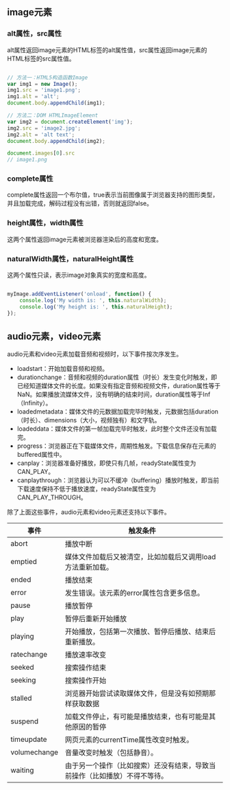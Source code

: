 <!-- ---
title: HTML网页元素
category: htmlapi
layout: page
date: 2014-07-08
modifiedOn: 2014-07-08
--- -->

## image元素

### alt属性，src属性

alt属性返回image元素的HTML标签的alt属性值，src属性返回image元素的HTML标签的src属性值。

```javascript

// 方法一：HTML5构造函数Image
var img1 = new Image(); 
img1.src = 'image1.png';
img1.alt = 'alt';
document.body.appendChild(img1);

// 方法二：DOM HTMLImageElement
var img2 = document.createElement('img'); 
img2.src = 'image2.jpg';
img2.alt = 'alt text';
document.body.appendChild(img2);

document.images[0].src
// image1.png

```

### complete属性

complete属性返回一个布尔值，true表示当前图像属于浏览器支持的图形类型，并且加载完成，解码过程没有出错，否则就返回false。

### height属性，width属性

这两个属性返回image元素被浏览器渲染后的高度和宽度。

### naturalWidth属性，naturalHeight属性

这两个属性只读，表示image对象真实的宽度和高度。

```javascript

myImage.addEventListener('onload', function() {
	console.log('My width is: ', this.naturalWidth);
	console.log('My height is: ', this.naturalHeight);
});

```

## audio元素，video元素

audio元素和video元素加载音频和视频时，以下事件按次序发生。

- loadstart：开始加载音频和视频。
- durationchange：音频和视频的duration属性（时长）发生变化时触发，即已经知道媒体文件的长度。如果没有指定音频和视频文件，duration属性等于NaN。如果播放流媒体文件，没有明确的结束时间，duration属性等于Inf（Infinity）。
- loadedmetadata：媒体文件的元数据加载完毕时触发，元数据包括duration（时长）、dimensions（大小，视频独有）和文字轨。
- loadeddata：媒体文件的第一帧加载完毕时触发，此时整个文件还没有加载完。
- progress：浏览器正在下载媒体文件，周期性触发。下载信息保存在元素的buffered属性中。
- canplay：浏览器准备好播放，即使只有几帧，readyState属性变为CAN_PLAY。
- canplaythrough：浏览器认为可以不缓冲（buffering）播放时触发，即当前下载速度保持不低于播放速度，readyState属性变为CAN_PLAY_THROUGH。

除了上面这些事件，audio元素和video元素还支持以下事件。

事件|触发条件
----|--------
abort|播放中断
emptied|媒体文件加载后又被清空，比如加载后又调用load方法重新加载。
ended|播放结束
error|发生错误。该元素的error属性包含更多信息。
pause|播放暂停
play|暂停后重新开始播放
playing|开始播放，包括第一次播放、暂停后播放、结束后重新播放。
ratechange|播放速率改变
seeked|搜索操作结束
seeking|搜索操作开始
stalled|浏览器开始尝试读取媒体文件，但是没有如预期那样获取数据
suspend|加载文件停止，有可能是播放结束，也有可能是其他原因的暂停
timeupdate|网页元素的currentTime属性改变时触发。
volumechange|音量改变时触发（包括静音）。
waiting|由于另一个操作（比如搜索）还没有结束，导致当前操作（比如播放）不得不等待。


